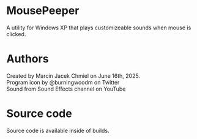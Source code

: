 # MousePeeper
A utility for Windows XP that plays customizeable sounds when mouse is clicked.

# Authors
Created by Marcin Jacek Chmiel on June 16th, 2025.
<br>Program icon by @burningwoodm on Twitter
<br>Sound from Sound Effects channel on YouTube

# Source code
Source code is available inside of builds.
